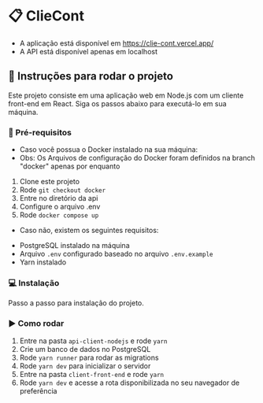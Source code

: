 # 📋 ClieCont

- A aplicação está disponível em https://clie-cont.vercel.app/
- A API está disponível apenas em localhost

## 🚀 Instruções para rodar o projeto

Este projeto consiste em uma aplicação web em Node.js com um cliente front-end em React. Siga os passos abaixo para executá-lo em sua máquina.

### 🔑 Pré-requisitos

* Caso você possua o Docker instalado na sua máquina:
* Obs: Os Arquivos de configuração do Docker foram definidos na branch "docker" apenas por enquanto

1. Clone este projeto
2. Rode `git checkout docker`
3. Entre no diretório da api
4. Configure o arquivo .env 
5. Rode `docker compose up`

* Caso não, existem os seguintes requisitos:

- PostgreSQL instalado na máquina
- Arquivo `.env` configurado baseado no arquivo `.env.example`
- Yarn instalado

### 💻 Instalação

Passo a passo para instalação do projeto.

### ▶️ Como rodar

1. Entre na pasta `api-client-nodejs` e rode `yarn`
2. Crie um banco de dados no PostgreSQL
3. Rode `yarn runner` para rodar as migrations
4. Rode `yarn dev` para inicializar o servidor
5. Entre na pasta `client-front-end` e rode `yarn`
6. Rode `yarn dev` e acesse a rota disponibilizada no seu navegador de preferência
